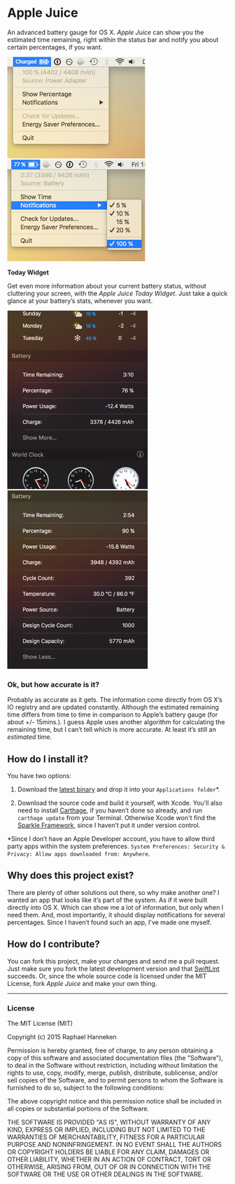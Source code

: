 # Apple Juice #
An advanced battery gauge for OS X. *Apple Juice* can show you the estimated time remaining, right within the status bar and notify you about certain percentages, if you want.

![Apple Juice Appmenu](screenshot_appmenu.png)
![Apple Juice Notifications](screenshot_notifications.png)

__Today Widget__

Get even more information about your current battery status, without cluttering your screen, with the *Apple Juice Today Widget*. Just take a quick glance at your battery’s stats, whenever you want.

![Apple Juice Today Widget](screenshot_today.png)
![Apple Juice Today Widget Expanded](screenshot_today_all.png)

### Ok, but how accurate is it? ###
Probably as accurate as it gets. The information come directly from OS X’s IO registry and are updated constantly. Although the estimated remaining time differs from time to time in comparison to Apple’s battery gauge (for about +/- 15mins.). I guess Apple uses another algorithm for calculating the remaining time, but I can’t tell which is more accurate. At least it’s still an *estimated* time.

## How do I install it? ##
You have two options:

1. Download the [latest binary](https://github.com/raphaelhanneken/apple-juice/releases/latest) and drop it into your `Applications folder`*.

2. Download the source code and build it yourself, with Xcode. You'll also need to install [Carthage](https://github.com/Carthage/Carthage), if you haven’t done so already, and run `carthage update` from your Terminal. Otherwise Xcode won't find the [Sparkle Framework](https://github.com/sparkle-project/Sparkle), since I haven’t put it under version control. 

*Since I don’t have an Apple Developer account, you have to allow third party apps within the system preferences.
 ```System Preferences: Security & Privacy: Allow apps downloaded from: Anywhere```.

## Why does this project exist? ##
There are plenty of other solutions out there, so why make another one? I wanted an app that looks like it’s part of the system. As if it were built directly into OS X. Which can show me a lot of information, but only when I need them. And, most importantly, it should display notifications for several percentages. Since I haven’t found such an app, I've made one myself.

## How do I contribute? ##
You can fork this project, make your changes and send me a pull request. Just make sure you fork the latest development version and that [SwiftLint](https://github.com/realm/SwiftLint) succeeds. Or, since the whole source code is licensed under the MIT License, fork *Apple Juice* and make your own thing.

__________

### License ###
The MIT License (MIT)

Copyright (c) 2015 Raphael Hanneken

Permission is hereby granted, free of charge, to any person obtaining a copy of this software and associated documentation files (the "Software"), to deal in the Software without restriction, including without limitation the rights to use, copy, modify, merge, publish, distribute, sublicense, and/or sell copies of the Software, and to permit persons to whom the Software is furnished to do so, subject to the following conditions:

The above copyright notice and this permission notice shall be included in all copies or substantial portions of the Software.

THE SOFTWARE IS PROVIDED "AS IS", WITHOUT WARRANTY OF ANY KIND, EXPRESS OR IMPLIED, INCLUDING BUT NOT LIMITED TO THE WARRANTIES OF MERCHANTABILITY, FITNESS FOR A PARTICULAR PURPOSE AND NONINFRINGEMENT. IN NO EVENT SHALL THE AUTHORS OR COPYRIGHT HOLDERS BE LIABLE FOR ANY CLAIM, DAMAGES OR OTHER LIABILITY, WHETHER IN AN ACTION OF CONTRACT, TORT OR OTHERWISE, ARISING FROM, OUT OF OR IN CONNECTION WITH THE SOFTWARE OR THE USE OR OTHER DEALINGS IN THE SOFTWARE.
